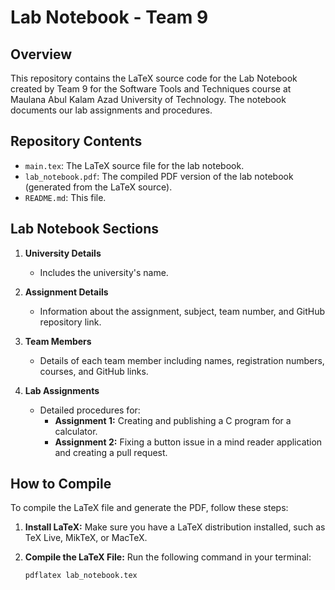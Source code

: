 # Lab Notebook - Team 9

## Overview

This repository contains the LaTeX source code for the Lab Notebook created by Team 9 for the Software Tools and Techniques course at Maulana Abul Kalam Azad University of Technology. The notebook documents our lab assignments and procedures.

## Repository Contents

- `main.tex`: The LaTeX source file for the lab notebook.
- `lab_notebook.pdf`: The compiled PDF version of the lab notebook (generated from the LaTeX source).
- `README.md`: This file.

## Lab Notebook Sections

1. **University Details**
   - Includes the university's name.

2. **Assignment Details**
   - Information about the assignment, subject, team number, and GitHub repository link.

3. **Team Members**
   - Details of each team member including names, registration numbers, courses, and GitHub links.

4. **Lab Assignments**
   - Detailed procedures for:
     - **Assignment 1:** Creating and publishing a C program for a calculator.
     - **Assignment 2:** Fixing a button issue in a mind reader application and creating a pull request.

## How to Compile

To compile the LaTeX file and generate the PDF, follow these steps:

1. **Install LaTeX:**
   Make sure you have a LaTeX distribution installed, such as TeX Live, MikTeX, or MacTeX.

2. **Compile the LaTeX File:**
   Run the following command in your terminal:
   ```bash
   pdflatex lab_notebook.tex
